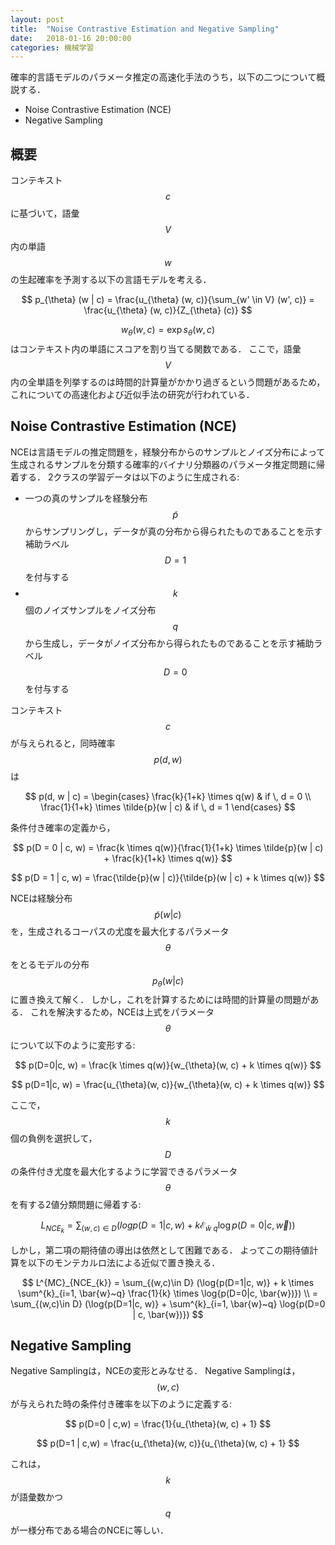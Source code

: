 ```yaml
---
layout: post
title:  "Noise Contrastive Estimation and Negative Sampling"
date:   2018-01-16 20:00:00
categories: 機械学習
---
```


確率的言語モデルのパラメータ推定の高速化手法のうち，以下の二つについて概説する．

* Noise Contrastive Estimation (NCE)
* Negative Sampling

## 概要
コンテキスト$$c$$に基づいて，語彙$$V$$内の単語$$w$$の生起確率を予測する以下の言語モデルを考える．

$$
p_{\theta} (w | c) = \frac{u_{\theta} (w, c)}{\sum_{w' \in V} (w', c)} = \frac{u_{\theta} (w, c)}{Z_{\theta} (c)}
$$

$$w_{\theta} (w, c) = \exp{s_{\theta} (w, c)}$$はコンテキスト内の単語にスコアを割り当てる関数である．
ここで，語彙$$V$$内の全単語を列挙するのは時間的計算量がかかり過ぎるという問題があるため，これについての高速化および近似手法の研究が行われている．

## Noise Contrastive Estimation (NCE)
NCEは言語モデルの推定問題を，経験分布からのサンプルとノイズ分布によって生成されるサンプルを分類する確率的バイナリ分類器のパラメータ推定問題に帰着する．
2クラスの学習データは以下のように生成される:

* 一つの真のサンプルを経験分布$$\tilde{p}$$からサンプリングし，データが真の分布から得られたものであることを示す補助ラベル$$D = 1$$を付与する
* $$k$$個のノイズサンプルをノイズ分布$$q$$から生成し，データがノイズ分布から得られたものであることを示す補助ラベル$$D = 0$$を付与する

コンテキスト$$c$$が与えられると，同時確率$$p(d, w)$$は

$$
p(d, w | c) = \begin{cases}
\frac{k}{1+k} \times q(w) & if \, d = 0 \\ 
\frac{1}{1+k} \times \tilde{p}(w | c) & if \, d = 1
\end{cases}
$$

条件付き確率の定義から，

$$
p(D = 0 | c, w) = \frac{k \times q(w)}{\frac{1}{1+k} \times \tilde{p}(w | c) + \frac{k}{1+k} \times q(w)}
$$

$$
p(D = 1 | c, w) = \frac{\tilde{p}(w | c)}{\tilde{p}(w | c) + k \times q(w)}
$$

NCEは経験分布$$\tilde{p}(w|c)$$を，生成されるコーパスの尤度を最大化するパラメータ$$\theta$$をとるモデルの分布$$p_{\theta}(w|c)$$に置き換えて解く．
しかし，これを計算するためには時間的計算量の問題がある．
これを解決するため，NCEは上式をパラメータ$$\theta$$について以下のように変形する:

$$
p(D=0|c, w) = \frac{k \times q(w)}{w_{\theta}(w, c) + k \times q(w)}
$$

$$
p(D=1|c, w) = \frac{u_{\theta}(w, c)}{w_{\theta}(w, c) + k \times q(w)}
$$

ここで，$$k$$個の負例を選択して，$$D$$の条件付き尤度を最大化するように学習できるパラメータ$$\theta$$を有する2値分類問題に帰着する:

$$
L_{NCE_{k}} = \sum_{(w, c)\in D} (log p(D=1|c, w) + k \mathcal{E}_{\bar{w}~q} \log{p(D=0 | c, \vec{w})})
$$

しかし，第二項の期待値の導出は依然として困難である．
よってこの期待値計算を以下のモンテカルロ法による近似で置き換える．

$$
L^{MC}_{NCE_{k}} = \sum_{(w,c)\in D} (\log{p(D=1|c, w)} + k \times \sum^{k}_{i=1, \bar{w}~q} \frac{1}{k} \times \log{p(D=0|c, \bar{w})}) \\
                 = \sum_{(w,c)\in D} (\log{p(D=1|c, w)} + \sum^{k}_{i=1, \bar{w}~q} \log{p(D=0 | c, \bar{w})})
$$

## Negative Sampling
Negative Samplingは，NCEの変形とみなせる．
Negative Samplingは，$$(w, c)$$が与えられた時の条件付き確率を以下のように定義する:

$$
p(D=0 | c,w) = \frac{1}{u_{\theta}(w, c) + 1}
$$

$$
p(D=1 | c,w) = \frac{u_{\theta}(w, c)}{u_{\theta}(w, c) + 1}
$$

これは，$$k$$が語彙数かつ$$q$$が一様分布である場合のNCEに等しい．
